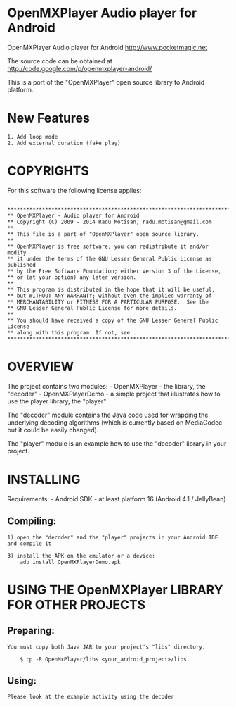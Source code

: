 OpenMXPlayer Audio player for Android
=============

OpenMXPlayer Audio player for Android
http://www.pocketmagic.net

The source code can be obtained at http://code.google.com/p/openmxplayer-android/

This is a port of the "OpenMXPlayer" open source library to Android platform.


New Features
==========
```
1. Add loop mode
2. Add external duration (fake play)
```

COPYRIGHTS
==========

For this software the following license applies:
<pre><code>
******************************************************************************
** OpenMXPlayer - Audio player for Android
** Copyright (C) 2009 - 2014 Radu Motisan, radu.motisan@gmail.com
**
** This file is a part of "OpenMXPlayer" open source library.
**
** OpenMXPlayer is free software; you can redistribute it and/or modify
** it under the terms of the GNU Lesser General Public License as published
** by the Free Software Foundation; either version 3 of the License,
** or (at your option) any later version.
**
** This program is distributed in the hope that it will be useful,
** but WITHOUT ANY WARRANTY; without even the implied warranty of
** MERCHANTABILITY or FITNESS FOR A PARTICULAR PURPOSE.  See the
** GNU Lesser General Public License for more details.
**
** You should have received a copy of the GNU Lesser General Public License
** along with this program. If not, see <http://www.gnu.org/licenses/>.
******************************************************************************
</code></pre>

OVERVIEW
========

The project contains two modules:
    - OpenMXPlayer - the library, the "decoder"
    - OpenMXPlayerDemo - a simple project that illustrates how to use the player library, the "player"

The "decoder" module contains the Java code used for wrapping
the underlying  decoding algorithms (which is currently based on MediaCodec but it could be easily changed).

The "player" module is an example how to use the "decoder" library in your
project.


INSTALLING
==========

Requirements:
    - Android SDK - at least platform 16 (Android 4.1 / JellyBean)


Compiling:
----------

    1) open the "decoder" and the "player" projects in your Android IDE and compile it

    3) install the APK on the emulator or a device:
        adb install OpenMXPlayerDemo.apk


USING THE OpenMXPlayer LIBRARY FOR OTHER PROJECTS
================================================

Preparing:
----------

    You must copy both Java JAR to your project's "libs" directory:

        $ cp -R OpenMxPlayer/libs <your_android_project>/libs

Using:
------

    Please look at the example activity using the decoder
